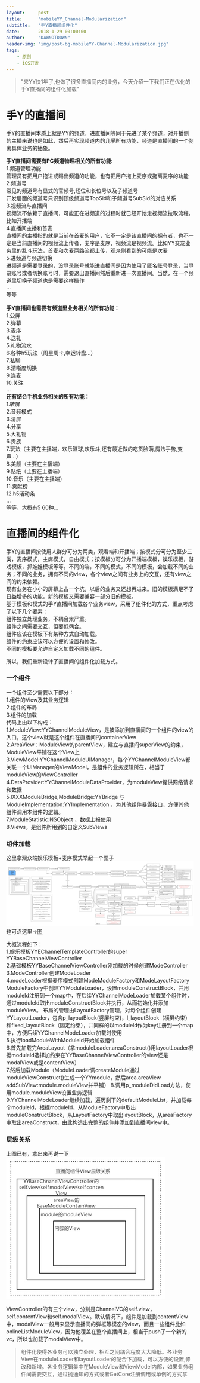 ```yaml
---
layout:     post
title:      "mobileYY_Channel-Modularization"
subtitle:   "手Y直播间组件化"
date:       2018-1-29 00:00:00
author:     "DAWNOTDOWN"
header-img: "img/post-bg-mobileYY-Channel-Modularization.jpg"
tags:
    - 原创
    - iOS开发
---
```

>"来YY快1年了,也做了很多直播间内的业务，今天介绍一下我们正在优化的手Y直播间的组件化加载"  

# 手Y的直播间  
手Y的直播间本质上就是YY的频道，进直播间等同于先进了某个频道，对开播侧的主播来说也是如此，然后再实现频道内的几乎所有功能，频道是直播间的一个剥离具体业务的抽象。 
 
**手Y直播间需要有PC频道物理相关的所有功能:**  
1.频道管理功能  
管理员有把用户拖进或踢出频道的功能，也有把用户拖上麦序或拖离麦序的功能  
2.频道号  
常见的频道号有显式的官频号,短位和长位号以及子频道号  
开发层面的频道号只识别顶级频道号TopSid和子频道号SubSid的对应关系  
3.视频流与直播间  
视频流不依赖于直播间，可能正在进频道的过程时就已经开始走视频流拉取流程。比如开播端  
4.直播间主播和首麦  
直播间的主播指的就是当前在首麦的用户，它不一定是该直播间的拥有者，也不一定是当前直播间的视频流上传者，麦序是麦序，视频流是视频流。比如YY交友业务里的乱斗玩法，首麦和次麦两路流都上传，观众侧看到的可能是次麦  
5.进频道与频道切换  
​进频道是需要登录的，没登录账号就能进直播间是因为使用了匿名账号登录，当登录账号或者切换账号时，需要退出直播间然后重新进一次直播间。当然，在一个频道里切换子频道也是需要这样操作  
...  
​等等  
​    
**手Y直播间也需要有频道里业务相关的所有功能：**  
1.公屏  
2.弹幕  
3.麦序  
4.送礼  
5.礼物流水  
6.各种h5玩法（周星周卡,幸运转盘...）  
7.私聊  
8.清晰度切换    
9.连麦  
10.关注  
...  
**还有结合手机业务相关的所有功能：**  
1.转屏  
2.音频模式  
3.清屏  
4.分享  
5.大礼物  
6.贵族  
7.玩法（主要在主播端，欢乐篮球,欢乐斗,还有最近做的吃货脸萌,魔法手势,变声...）   
8.美颜（主要在主播端）    
9.贴纸（主要在主播端）     
10.音乐（主要在主播端）     
11.贡献榜  
12.h5活动条    
...  
​等等，大概有5 60种...
​
​  
# 直播间的组件化
手Y的直播间按使用人群分可分为两类，观看端和开播端；按模式分可分为至少三类，麦序模式，主席模式，自由模式；按模板分可分为开播端模板，娱乐模板，游戏模板，抓娃娃模板等等。不同的端，不同的模式，不同的模板，会加载不同的业务；不同的业务，拥有不同的view，各个view之间有业务上的交互，还有view之间的约束依赖。  
现有业务在小小的屏幕上占一个坑，以后的业务又还想再进来。旧的模板满足不了日益增多的功能，新的模板又需要兼容一部分旧的模板。  
基于模板和模式的手Y直播间加载各个业务view，采用了组件化的方式，重点考虑了以下几个要素：      
组件独立处理业务，不耦合太严重。  
组件之间需要交互，但要低耦合。  
组件应该在模板下有某种方式自动加载。    
组件的约束应该可以方便的设置和修改。  
不同的模板要允许自定义加载不同的组件。  
  
所以，我们重新设计了直播间的组件化加载方式。  

### 一个组件
一个组件至少需要以下部分：  
1.组件的View及其业务逻辑  
2.组件的布局  
3.组件的加载  
代码上由以下构成：  
1.ModuleView:YYChannelModuleView，是被添加到直播间的一个组件的view的入口，这个view就是这个组件在直播间的containerView  
2.AreaView：ModuleView的parentView，建立与直播间superView的约束，ModuleView平铺在这个View上  
3.ViewModel:YYChannelModuleUIManager，每个YYChannelModuleView都关联一个UIManager的ViewModel，是组件的业务逻辑所在，相当于moduleView的ViewController  
4.DataProvider:YYChannelModuleDataProvider，为moduleView提供网络请求和数据  
5.IXXXModuleBridge,ModuleBridge:YYBridge <IXXXModuleBridge>与ModuleImplementation:YYImplementation <IXXXModuleBridge>，为其他组件暴露接口，方便其他组件调用本组件的逻辑。  
7.ModuleStatistic:NSObject <IModuleStatistic>，数据上报使用  
8.Views，是组件所用到的自定义SubViews

### 组件加载
这里拿观众端娱乐模板+麦序模式举起一个栗子
![图片1](/img/mobileYY-Channel-Modularization.png)
也可点这里→[图](https://www.processon.com/view/link/5aafe49be4b0e935339228b5) 
 
大概流程如下：  
1.娱乐模板YYEChannelTemplateController的super YYBaseChannelViewController    
2.基础模板YYBaseChannelViewController刚加载的时候创建ModeController    
3.ModeController创建ModeLoader  
4.modeLoader根据麦序模式创建ModeModuleFactory和ModeLayoutFactory
ModuleFactory中创建YYModuleLoader，设置moduleConstructBlock，并用moduleId注册到一个map中，在后续YYChannelModeLoader加载某个组件时，通过moduleId取出moduleConstructBlock并执行，从而初始化并添加moduleView。
布局的管理由LayoutFactory管理，对每个组件创建YYLayoutLoader，包含p_layoutBlock(竖屏约束)，l_layoutBlock（横屏约束）和fixed_layoutBlock（固定约束），并同样的以moduleId作为key注册到一个map中，方便后续YYChannelModeLoader加载时使用  
5.执行loadModuleWithModuleId开始加载组件  
6.首先加载完AreaLayout（拿moduleLoader.areaConstruct()用layoutLoader根据moduleId选择加约束在YYBaseChannelViewController的view还是modalView或是contentView）  
7.然后加载Module（ModuleLoader调createModule通过moduleViewConstruct()生成一个YYmodule，然后area.areaView addSubView:module.moduleView并平铺）
8.调用p_moduleDidLoad方法，使用module.moduleView设置业务逻辑  
9.YYChannelModeLoader继续加载，遍历剩下的defaultModuleList，并加载每个moduleId，根据moduleId，从ModuleFactory中取出moduleConstructBlock，从LayoutFactory中取出layoutBlock，从areaFactory中取出areaConstruct，由此构造出完整的组件并添加到直播间view中。


### 层级关系
上图已有，拿出来再说一下
![图片2](/img/mobileYY-Channel-Modularization_hierarchy.jpg)

ViewController的有三个view，分别是ChannelVC的self.view，self.contentView和self.modalView。默认情况下，组件是加载到contentView中，modalView一般用来显示直播间的弹框等模态的view，而且一些组件比如onlineListModuleView，因为他覆盖在整个直播间上，相当于push了一个新的vc，所以也加载了modalView中。 


>组件化使得各业务可以独立处理，相互之间耦合程度大大降低。各业务View在moduleLoader和layoutLoader的配合下加载，可以方便的设置,修改和新增。各业务逻辑集中在ModuleView和ViewModel内部，如果业务组件间需要交互，通过抛通知的方式或者GetCore注册调用或单例的方式拿

